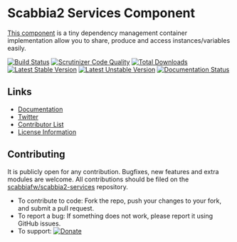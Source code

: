 # Scabbia2 Services Component

[This component](https://github.com/scabbiafw/scabbia2-services/) is a tiny dependency management container implementation allow you to share, produce and access instances/variables easily.

[![Build Status](https://travis-ci.org/scabbiafw/scabbia2-services.png?branch=master)](https://travis-ci.org/scabbiafw/scabbia2-services)
[![Scrutinizer Code Quality](https://scrutinizer-ci.com/g/scabbiafw/scabbia2-services/badges/quality-score.png?b=master)](https://scrutinizer-ci.com/g/scabbiafw/scabbia2-services/?branch=master)
[![Total Downloads](https://poser.pugx.org/scabbiafw/scabbia2-services/downloads.png)](https://packagist.org/packages/scabbiafw/scabbia2-services)
[![Latest Stable Version](https://poser.pugx.org/scabbiafw/scabbia2-services/v/stable)](https://packagist.org/packages/scabbiafw/scabbia2-services)
[![Latest Unstable Version](https://poser.pugx.org/scabbiafw/scabbia2-services/v/unstable)](https://packagist.org/packages/scabbiafw/scabbia2-services)
[![Documentation Status](https://readthedocs.org/projects/scabbia2-documentation/badge/?version=latest)](http://docs.scabbiafw.com/)

## Links
- [Documentation](http://docs.scabbiafw.com/)
- [Twitter](https://twitter.com/scabbiafw)
- [Contributor List](contributors.md)
- [License Information](LICENSE)


## Contributing
It is publicly open for any contribution. Bugfixes, new features and extra modules are welcome. All contributions should be filed on the [scabbiafw/scabbia2-services](https://github.com/scabbiafw/scabbia2-services) repository.

* To contribute to code: Fork the repo, push your changes to your fork, and submit a pull request.
* To report a bug: If something does not work, please report it using GitHub issues.
* To support: [![Donate](https://www.paypalobjects.com/en_US/i/btn/btn_donate_LG.gif)](https://www.paypal.com/cgi-bin/webscr?cmd=_s-xclick&hosted_button_id=BXNMWG56V6LYS)

